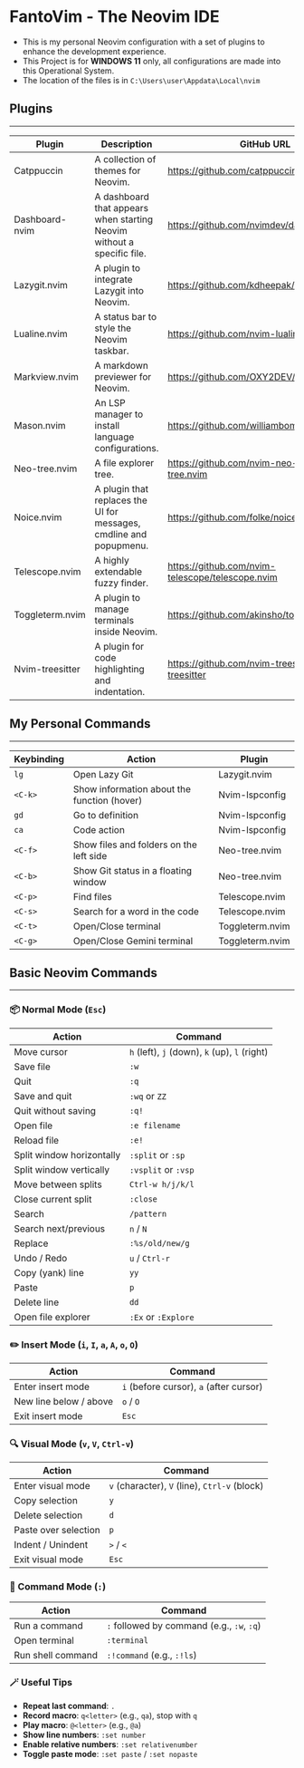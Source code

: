 
# FantoVim - The Neovim IDE

- This is my personal Neovim configuration with a set of plugins to enhance the development experience.
- This Project is for **WINDOWS 11** only, all configurations are made into this Operational System.
- The location of the files is in `C:\Users\user\Appdata\Local\nvim`

## Plugins

---

| Plugin | Description | GitHub URL |
|---|---|---|
| Catppuccin | A collection of themes for Neovim. | https://github.com/catppuccin/catppuccin |
| Dashboard-nvim | A dashboard that appears when starting Neovim without a specific file. | https://github.com/nvimdev/dashboard-nvim |
| Lazygit.nvim | A plugin to integrate Lazygit into Neovim. | https://github.com/kdheepak/lazygit.nvim |
| Lualine.nvim | A status bar to style the Neovim taskbar. | https://github.com/nvim-lualine/lualine.nvim |
| Markview.nvim | A markdown previewer for Neovim. | https://github.com/OXY2DEV/markview.nvim |
| Mason.nvim | An LSP manager to install language configurations. | https://github.com/williamboman/mason.nvim |
| Neo-tree.nvim | A file explorer tree. | https://github.com/nvim-neo-tree/neo-tree.nvim |
| Noice.nvim | A plugin that replaces the UI for messages, cmdline and popupmenu. | https://github.com/folke/noice.nvim |
| Telescope.nvim | A highly extendable fuzzy finder. | https://github.com/nvim-telescope/telescope.nvim |
| Toggleterm.nvim | A plugin to manage terminals inside Neovim. | https://github.com/akinsho/toggleterm.nvim |
| Nvim-treesitter | A plugin for code highlighting and indentation. | https://github.com/nvim-treesitter/nvim-treesitter |

## My Personal Commands

---

| Keybinding | Action | Plugin |
|---|---|---|
| `lg` | Open Lazy Git | Lazygit.nvim |
| `<C-k>` | Show information about the function (hover) | Nvim-lspconfig |
| `gd` | Go to definition | Nvim-lspconfig |
| `ca` | Code action | Nvim-lspconfig |
| `<C-f>` | Show files and folders on the left side | Neo-tree.nvim |
| `<C-b>` | Show Git status in a floating window | Neo-tree.nvim |
| `<C-p>` | Find files | Telescope.nvim |
| `<C-s>` | Search for a word in the code | Telescope.nvim |
| `<C-t>` | Open/Close terminal | Toggleterm.nvim |
| `<C-g>` | Open/Close Gemini terminal | Toggleterm.nvim |

## Basic Neovim Commands

---

### 📦 Normal Mode (`Esc`)

| Action | Command |
|--------|---------|
| Move cursor | `h` (left), `j` (down), `k` (up), `l` (right) |
| Save file | `:w` |
| Quit | `:q` |
| Save and quit | `:wq` or `ZZ` |
| Quit without saving | `:q!` |
| Open file | `:e filename` |
| Reload file | `:e!` |
| Split window horizontally | `:split` or `:sp` |
| Split window vertically | `:vsplit` or `:vsp` |
| Move between splits | `Ctrl-w h/j/k/l` |
| Close current split | `:close` |
| Search | `/pattern` |
| Search next/previous | `n` / `N` |
| Replace | `:%s/old/new/g` |
| Undo / Redo | `u` / `Ctrl-r` |
| Copy (yank) line | `yy` |
| Paste | `p` |
| Delete line | `dd` |
| Open file explorer | `:Ex` or `:Explore` |

### ✏️ Insert Mode (`i`, `I`, `a`, `A`, `o`, `O`)

| Action | Command |
|--------|---------|
| Enter insert mode | `i` (before cursor), `a` (after cursor) |
| New line below / above | `o` / `O` |
| Exit insert mode | `Esc` |

### 🔍 Visual Mode (`v`, `V`, `Ctrl-v`)

| Action | Command |
|--------|---------|
| Enter visual mode | `v` (character), `V` (line), `Ctrl-v` (block) |
| Copy selection | `y` |
| Delete selection | `d` |
| Paste over selection | `p` |
| Indent / Unindent | `>` / `<` |
| Exit visual mode | `Esc` |

### 🧪 Command Mode (`:`)

| Action | Command |
|--------|---------|
| Run a command | `:` followed by command (e.g., `:w`, `:q`) |
| Open terminal | `:terminal` |
| Run shell command | `:!command` (e.g., `:!ls`) |

### 🪄 Useful Tips

- **Repeat last command**: `.`
- **Record macro**: `q<letter>` (e.g., `qa`), stop with `q`
- **Play macro**: `@<letter>` (e.g., `@a`)
- **Show line numbers**: `:set number`
- **Enable relative numbers**: `:set relativenumber`
- **Toggle paste mode**: `:set paste` / `:set nopaste`

